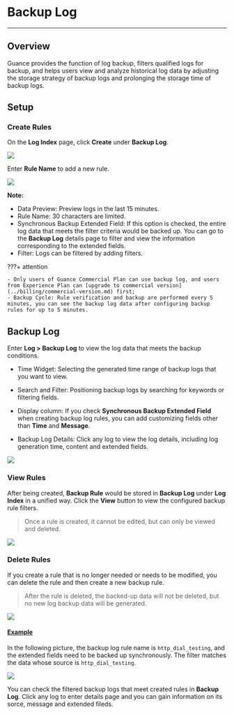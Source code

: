 # Backup Log
---

## Overview

Guance provides the function of log backup, filters qualified logs for backup, and helps users view and analyze historical log data by adjusting the storage strategy of backup logs and prolonging the storage time of backup logs.

<!--
> Guance supports backing up logs to external storage through [DataFlux Func](https://func.guance.com/doc/intro-guide/). For specific examples, see the doc [Best Practices for Backing Up Log Data to OSS](../best-practices/partner/log-backup-to-oss-by-func.md) for more info.  
-->

## Setup

### Create Rules

On the **Log Index** page, click **Create** under **Backup Log**. 
 
![](img/backup-log-en-1.png) 
 
Enter **Rule Name** to add a new rule.
 
![](img/backup-log-en-2.png) 


**Note:**

- Data Preview: Preview logs in the last 15 minutes.
- Rule Name: 30 characters are limited.   
- Synchronous Backup Extended Field: If this option is checked, the entire log data that meets the filter criteria would be backed up. You can go to the **Backup Log** details page to filter and view the information corresponding to the extended fields.  
- Filter: Logs can be filtered by adding filters.   

???+ attention

    - Only users of Guance Commercial Plan can use backup log, and users from Experience Plan can [upgrade to commercial version](../billing/commercial-version.md) first;  
    - Backup Cycle: Rule verification and backup are performed every 5 minutes, you can see the backup log data after configuring backup rules for up to 5 minutes.     

## Backup Log

Enter **Log > Backup Log** to view the log data that meets the backup conditions.

- Time Widget: Selecting the generated time range of backup logs that you want to view.  
- Search and Filter: Positioning backup logs by searching for keywords or filtering fields.  
- Display column: If you check **Synchronous Backup Extended Field** when creating backup log rules, you can add customizing fields other than **Time** and **Message**.


- Backup Log Details: Click any log to view the log details, including log generation time, content and extended fields.  

![](img/backup-log-en-6.png)


### View Rules
 
After being created, **Backup Rule** would be stored in **Backup Log** under **Log Index** in a unified way. Click the **View** button to view the configured backup rule filters. 

> Once a rule is created, it cannot be edited, but can only be viewed and deleted. 

![](img/backup-log-en-4.png)


### Delete Rules

If you create a rule that is no longer needed or needs to be modified, you can delete the rule and then create a new backup rule. 

> After the rule is deleted, the backed-up data will not be deleted, but no new log backup data will be generated.

![](img/backup-log-en-5.png)


#### <u>Example</u>
 
In the following picture, the backup log rule name is `http_dial_testing`, and the extended fields need to be backed up synchronously. The filter matches the data whose source is `http_dial_testing`.

![](img/backup-log-en-3.png)

You can check the filtered backup logs that meet created rules in **Backup Log**. Click any log to enter details page and you can gain information on its sorce, message and extended fileds.




